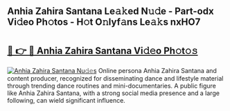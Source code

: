 ## Anhia Zahira Santana Le𝚊𝚔ed N𝚞𝚍e - Part-odx Vi𝚍eo Ph𝚘tos - H𝚘t O𝚗lyf𝚊ns Le𝚊𝚔s nxHO7

# <h2><a href="http://hf7p30.feru.top/?c=Anhia+Zahira+Santana">🔗 👉 🔴 Anhia Zahira Santana Vi𝚍𝚎o Ph𝚘t𝚘𝚜</a></h2>

[![Anhia Zahira Santana Nu𝚍𝚎s](https://i.imgur.com/0TWrTi3.gif)](http://hf7p30.feru.top/?c=Anhia+Zahira+Santana)
Online persona Anhia Zahira Santana and content producer, recognized for disseminating dance and lifestyle material through trending dance routines and mini-documentaries. A public figure like Anhia Zahira Santana, with a strong social media presence and a large following, can wield significant influence. 
